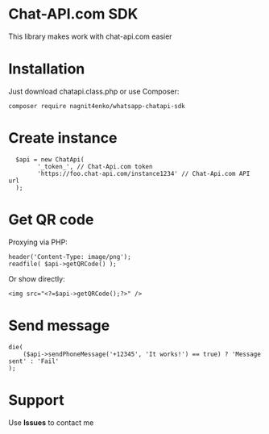 # Chat-API.com SDK

This library makes work with chat-api.com easier

# Installation

Just download chatapi.class.php or use Composer:

```
composer require nagnit4enko/whatsapp-chatapi-sdk
```

# Create instance

```
  $api = new ChatApi(
        '_token_', // Chat-Api.com token
        'https://foo.chat-api.com/instance1234' // Chat-Api.com API url
  );
```

# Get QR code

Proxying via PHP:
```
header('Content-Type: image/png');
readfile( $api->getQRCode() );
```

Or show directly:
```
<img src="<?=$api->getQRCode();?>" />
```

# Send message

```
die(
    ($api->sendPhoneMessage('+12345', 'It works!') == true) ? 'Message sent' : 'Fail'
);
```

# Support
Use **Issues** to contact me
